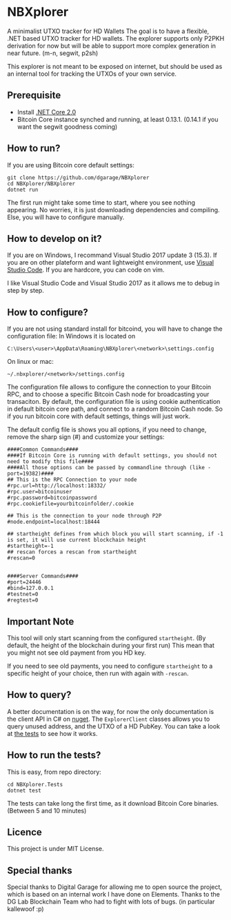 # NBXplorer

A minimalist UTXO tracker for HD Wallets
The goal is to have a flexible, .NET based UTXO tracker for HD wallets.
The explorer supports only P2PKH derivation for now but will be able to support more complex generation in near future. (m-n, segwit, p2sh)

This explorer is not meant to be exposed on internet, but should be used as an internal tool for tracking the UTXOs of your own service.

## Prerequisite

* Install [.NET Core 2.0](https://www.microsoft.com/net/core)
* Bitcoin Core instance synched and running, at least 0.13.1. (0.14.1 if you want the segwit goodness coming)

## How to run?

If you are using Bitcoin core default settings:

```
git clone https://github.com/dgarage/NBXplorer
cd NBXplorer/NBXplorer
dotnet run
```
The first run might take some time to start, where you see nothing appearing. No worries, it is just downloading dependencies and compiling.
Else, you will have to configure manually.

## How to develop on it?

If you are on Windows, I recommand Visual Studio 2017 update 3 (15.3).
If you are on other plateform and want lightweight environment, use [Visual Studio Code](https://code.visualstudio.com/).
If you are hardcore, you can code on vim.

I like Visual Studio Code and Visual Studio 2017 as it allows me to debug in step by step.

## How to configure?

If you are not using standard install for bitcoind, you will have to change the configuration file:
In Windows it is located on 

```
C:\Users\<user>\AppData\Roaming\NBXplorer\<network>\settings.config
```

On linux or mac:
```
~/.nbxplorer/<network>/settings.config
```

The configuration file allows to configure the connection to your Bitcoin RPC, and to choose a specific Bitcoin Cash node for broadcasting your transaciton.
By default, the configuration file is using cookie authentication in default bitcoin core path, and connect to a random Bitcoin Cash node. So if you run bitcoin core with default settings, things will just work.

The default config file is shows you all options, if you need to change, remove the sharp sign (#) and customize your settings:

```
####Common Commands####
####If Bitcoin Core is running with default settings, you should not need to modify this file####
####All those options can be passed by commandline through (like -port=19382)####
## This is the RPC Connection to your node
#rpc.url=http://localhost:18332/
#rpc.user=bitcoinuser
#rpc.password=bitcoinpassword
#rpc.cookiefile=yourbitcoinfolder/.cookie

## This is the connection to your node through P2P
#node.endpoint=localhost:18444

## startheight defines from which block you will start scanning, if -1 is set, it will use current blockchain height
#startheight=-1
## rescan forces a rescan from startheight
#rescan=0


####Server Commands####
#port=24446
#bind=127.0.0.1
#testnet=0
#regtest=0
```

## Important Note

This tool will only start scanning from the configured `startheight`. (By default, the height of the blockchain during your first run)
This mean that you might not see old payment from you HD key.

If you need to see old payments, you need to configure `startheight` to a specific height of your choice, then run with again with `-rescan`.

## How to query?

A better documentation is on the way, for now the only documentation is the client API in C# on [nuget](https://www.nuget.org/packages/NBxplorer.Client).
The `ExplorerClient` classes allows you to query unused address, and the UTXO of a HD PubKey.
You can take a look at [the tests](https://github.com/dgarage/NBXplorer/blob/master/NBXplorer.Tests/UnitTest1.cs) to see how it works.

## How to run the tests?

This is easy, from repo directory:
```
cd NBXplorer.Tests
dotnet test
```
The tests can take long the first time, as it download Bitcoin Core binaries. (Between 5 and 10 minutes)

## Licence

This project is under MIT License.

## Special thanks

Special thanks to Digital Garage for allowing me to open source the project, which is based on an internal work I have done on Elements.
Thanks to the DG Lab Blockchain Team who had to fight with lots of bugs. (in particular kallewoof :p)